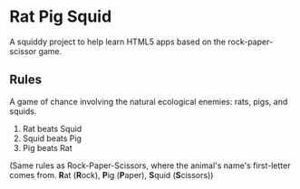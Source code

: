 # Rat Pig Squid

A squiddy project to help learn HTML5 apps based on the rock-paper-scissor game.

## Rules

A game of chance involving the natural ecological enemies: rats, pigs, and squids.

1. Rat beats Squid
2. Squid beats Pig
3. Pig beats Rat

(Same rules as Rock-Paper-Scissors, where the animal's name's first-letter comes from. **R**at (**R**ock), **P**ig (**P**aper), **S**quid (**S**cissors))